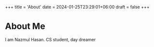 +++
title = 'About'
date = 2024-01-25T23:29:01+06:00
draft = false
+++

# About Me

I am Nazmul Hasan. CS student, day dreamer
